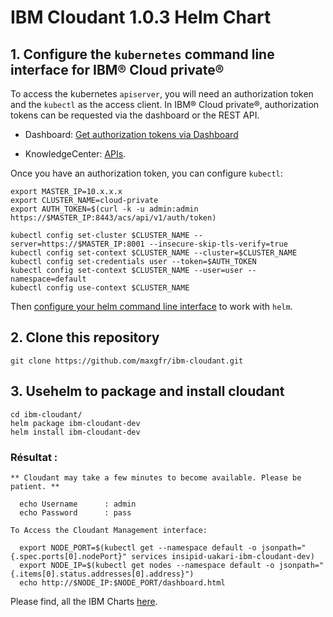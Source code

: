 # IBM Cloudant 1.0.3 Helm Chart
  
## 1. Configure the `kubernetes` command line interface for IBM® Cloud private®

To access the kubernetes `apiserver`, you will need an authorization token and the `kubectl` as the access client. In IBM® Cloud private®, authorization tokens can be requested via the dashboard or the REST API.

- Dashboard: [Get authorization tokens via Dashboard](https://www.ibm.com/support/knowledgecenter/en/SSBS6K_2.1.0/manage_cluster/cfc_cli.html)

- KnowledgeCenter: [APIs](https://www.ibm.com/support/knowledgecenter/en/SSBS6K_2.1.0/apis/cfc_api.html).

Once you have an authorization token, you can configure `kubectl`:

```shell
export MASTER_IP=10.x.x.x
export CLUSTER_NAME=cloud-private
export AUTH_TOKEN=$(curl -k -u admin:admin https://$MASTER_IP:8443/acs/api/v1/auth/token)

kubectl config set-cluster $CLUSTER_NAME --server=https://$MASTER_IP:8001 --insecure-skip-tls-verify=true
kubectl config set-context $CLUSTER_NAME --cluster=$CLUSTER_NAME
kubectl config set-credentials user --token=$AUTH_TOKEN
kubectl config set-context $CLUSTER_NAME --user=user --namespace=default
kubectl config use-context $CLUSTER_NAME
```

Then [configure your helm command line interface](https://www.ibm.com/support/knowledgecenter/en/SSBS6K_2.1.0/app_center/create_helm_cli.html) to work with `helm`.

## 2. Clone this repository


```shell
git clone https://github.com/maxgfr/ibm-cloudant.git
```

## 3. Usehelm to package and install cloudant


```shell
cd ibm-cloudant/
helm package ibm-cloudant-dev
helm install ibm-cloudant-dev
```

### Résultat :

```
** Cloudant may take a few minutes to become available. Please be patient. **

  echo Username      : admin
  echo Password      : pass

To Access the Cloudant Management interface:

  export NODE_PORT=$(kubectl get --namespace default -o jsonpath="{.spec.ports[0].nodePort}" services insipid-uakari-ibm-cloudant-dev)
  export NODE_IP=$(kubectl get nodes --namespace default -o jsonpath="{.items[0].status.addresses[0].address}")
  echo http://$NODE_IP:$NODE_PORT/dashboard.html
```

Please find, all the IBM Charts [here](https://github.com/IBM/charts).
